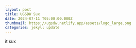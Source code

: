 ```yaml
---
layout: post
title: UGSDW Sux
date: 2024-07-11 T05:00:00.000Z
thumbnail: https://ugsdw.netlify.app/assets/logo_large.png
categories: jekyll update
---
```

it sux
